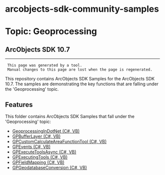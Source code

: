 # arcobjects-sdk-community-samples 
# Topic: Geoprocessing
## ArcObjects SDK 10.7  

----------
     This page was generated by a tool.
     Manual changes to this page are lost when the page is regenerated.

This repository contains ArcObjects SDK Samples for the ArcObjects SDK 10.7.  The samples are demonstrating the key functions that are falling under the 'Geoprocessing' topic.  


## Features

This folder contains ArcObjects SDK Samples that fall under the 'Geoprocessing' topic:

* [GeoprocessingInDotNet (C#, VB)](../../../../tree/master/Net/Geoprocessing/GeoprocessingInDotNet)  
* [GPBufferLayer (C#, VB)](../../../../tree/master/Net/Geoprocessing/GPBufferLayer)  
* [GPCustomCalculateAreaFunctionTool (C#, VB)](../../../../tree/master/Net/Geoprocessing/GPCustomCalculateAreaFunctionTool)  
* [GPEvents (C#, VB)](../../../../tree/master/Net/Geoprocessing/GPEvents)  
* [GPExecuteToolsAsync (C#, VB)](../../../../tree/master/Net/Geoprocessing/GPExecuteToolsAsync)  
* [GPExecutingTools (C#, VB)](../../../../tree/master/Net/Geoprocessing/GPExecutingTools)  
* [GPFieldMapping (C#, VB)](../../../../tree/master/Net/Geoprocessing/GPFieldMapping)  
* [GPGeodatabaseConversion (C#, VB)](../../../../tree/master/Net/Geoprocessing/GPGeodatabaseConversion)  


